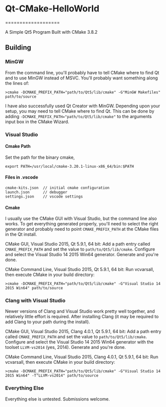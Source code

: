 # Qt-CMake-HelloWorld
===================

A Simple Qt5 Program Built with CMake 3.8.2

## Building

### MinGW 
From the command line, you'll probably have to tell CMake where to find Qt and to use MinGW instead of MSVC. You'll probably want something along the lines of:

```
>cmake -DCMAKE_PREFIX_PATH="path/to/Qt5/lib/cmake" -G"MinGW Makefiles" path/to/source
```

I have also successfully used Qt Creator with MinGW. Depending upon your setup, you may need to tell CMake where to find Qt. This can be done by adding `-DCMAKE_PREFIX_PATH="path/to/Qt5/lib/cmake"` to the arguments input box in the CMake Wizard.

### Visual Studio
#### Cmake Path
Set the path for the binary cmake,
```
export PATH=/usr/local/cmake-3.20.1-linux-x86_64/bin:$PATH
```
#### Files in .vscode
```
cmake-kits.json  // initial cmake configuration
launch.json      // debugger
settings.json    // vscode settings
```
#### Cmake
I usually use the CMake GUI with Visual Studio, but the command line also works. To get everything generated properly, you'll need to select the right generator and probably need to point `CMAKE_PREFIX_PATH` at the CMake files in the Qt install.

CMake GUI, Visual Studio 2015, Qt 5.9.1, 64 bit: Add a path entry called `CMAKE_PREFIX_PATH` and set the value to `path/to/Qt5/lib/cmake`. Configure and select the Visual Studio 14 2015 Win64 generator. Generate and you're done.

CMake Command Line, Visual Studio 2015, Qt 5.9.1, 64 bit: Run vcvarsall, then execute CMake in your build directory:

```
>cmake -DCMAKE_PREFIX_PATH="path/to/Qt5/lib/cmake" -G"Visual Studio 14 2015 Win64" path/to/source
```

### Clang with Visual Studio
Newer versions of Clang and Visual Studio work pretty well together, and relatively little effort is required. After installing Clang (it may be required to add Clang to your path during the install).

CMake GUI, Visual Studio 2015, Clang 4.0.1, Qt 5.9.1, 64 bit: Add a path entry called `CMAKE_PREFIX_PATH` and set the value to `path/to/Qt5/lib/cmake`. Configure and select the Visual Studio 14 2015 Win64 generator with the toolset `LLVM-vs2014` (yes, 2014). Generate and you're done.

CMake Command Line, Visual Studio 2015, Clang 4.0.1, Qt 5.9.1, 64 bit: Run vcvarsall, then execute CMake in your build directory:

```
>cmake -DCMAKE_PREFIX_PATH="path/to/Qt5/lib/cmake" -G"Visual Studio 14 2015 Win64" -T"LLVM-vs2014" path/to/source
```

### Everything Else 
Everything else is untested. Submissions welcome.
